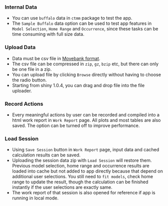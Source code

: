 ### Internal Data
- You can use `buffalo` data in `ctmm` package to test the app.
- The `Sample Buffalo` data option can be used to test app features in `Model Selection`, `Home Range` and `Occurrence`, since these tasks can be time consuming with full size data.

### Upload Data
- Data must be csv file in [Movebank format](https://www.movebank.org/node/13).
- The csv file can be compressed in `zip`, `gz`, `bzip` etc, but there can only be one file in a zip.
- You can upload file by clicking `Browse` directly without having to choose the radio button.
- Starting from shiny 1.0.4, you can drag and drop file into the file uploader.

### Record Actions
- Every meaningful actions by user can be recorded and compiled into a html work report in `Work Report` page. All plots and most tables are also saved. The option can be turned off to improve performance.

### Load Session
- Using `Save Session` button in `Work Report` page, input data and cached calculation results can be saved.
- Uploading the session data zip with `Load Session` will restore them. Previous model selection, home range and occurrence results are loaded into cache but not added to app directly because that depend on additional user selections. You still need to `fit models`, check home range to update the result, though the calculation can be finished instantly if the user selections are exactly same.
- The work report of that session is also opened for reference if app is running in local mode.

